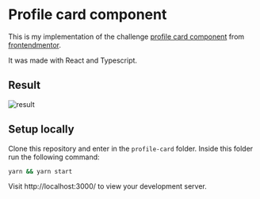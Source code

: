 # Profile card component

This is my implementation of the challenge [profile card component](https://www.frontendmentor.io/challenges/profile-card-component-cfArpWshJ/hub/profile-card-component-ok_IU_hh-) from [frontendmentor](https://www.frontendmentor.io/challenges/profile-card-component-cfArpWshJ).

It was made with React and Typescript.

## Result

![result](https://i.imgur.com/HmUoBe1.png)

## Setup locally

Clone this repository and enter in the `profile-card` folder. Inside this folder run the following command:

```sh
yarn && yarn start
```

Visit http://localhost:3000/ to view your development server.
